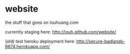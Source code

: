 website
=======

the stuff that goes on louhuang.com

currently staging here: http://louh.github.com/website/

(old) test heroku deployment here: http://secure-badlands-6674.herokuapp.com/
